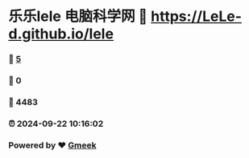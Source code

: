 # 乐乐lele 电脑科学网 :link: https://LeLe-d.github.io/lele 
### :page_facing_up: [5](https://LeLe-d.github.io/lele/tag.html) 
### :speech_balloon: 0 
### :hibiscus: 4483 
### :alarm_clock: 2024-09-22 10:16:02 
### Powered by :heart: [Gmeek](https://github.com/Meekdai/Gmeek)
